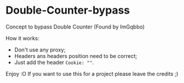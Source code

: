 # Double-Counter-bypass
Concept to bypass Double Counter
(Found by ImGqbbo)

How it works:
- Don't use any proxy;
- Headers ans headers position need to be correct;
- Just add the header `Cookie: ""`.

Enjoy :O
If you want to use this for a project please leave the credits ;)
